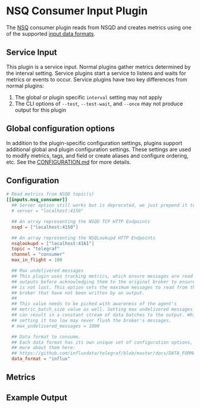# NSQ Consumer Input Plugin

The [NSQ][nsq] consumer plugin reads from NSQD and creates metrics using one
of the supported [input data formats][].

## Service Input <!-- @/docs/includes/service_input.md -->

This plugin is a service input. Normal plugins gather metrics determined by the
interval setting. Service plugins start a service to listens and waits for
metrics or events to occur. Service plugins have two key differences from
normal plugins:

1. The global or plugin specific `interval` setting may not apply
2. The CLI options of `--test`, `--test-wait`, and `--once` may not produce
   output for this plugin

## Global configuration options <!-- @/docs/includes/plugin_config.md -->

In addition to the plugin-specific configuration settings, plugins support
additional global and plugin configuration settings. These settings are used to
modify metrics, tags, and field or create aliases and configure ordering, etc.
See the [CONFIGURATION.md][CONFIGURATION.md] for more details.

[CONFIGURATION.md]: ../../../docs/CONFIGURATION.md#plugins

## Configuration

```toml @sample.conf
# Read metrics from NSQD topic(s)
[[inputs.nsq_consumer]]
  ## Server option still works but is deprecated, we just prepend it to the nsqd array.
  # server = "localhost:4150"

  ## An array representing the NSQD TCP HTTP Endpoints
  nsqd = ["localhost:4150"]

  ## An array representing the NSQLookupd HTTP Endpoints
  nsqlookupd = ["localhost:4161"]
  topic = "telegraf"
  channel = "consumer"
  max_in_flight = 100

  ## Max undelivered messages
  ## This plugin uses tracking metrics, which ensure messages are read to
  ## outputs before acknowledging them to the original broker to ensure data
  ## is not lost. This option sets the maximum messages to read from the
  ## broker that have not been written by an output.
  ##
  ## This value needs to be picked with awareness of the agent's
  ## metric_batch_size value as well. Setting max undelivered messages too high
  ## can result in a constant stream of data batches to the output. While
  ## setting it too low may never flush the broker's messages.
  # max_undelivered_messages = 1000

  ## Data format to consume.
  ## Each data format has its own unique set of configuration options, read
  ## more about them here:
  ## https://github.com/influxdata/telegraf/blob/master/docs/DATA_FORMATS_INPUT.md
  data_format = "influx"
```

[nsq]: https://nsq.io
[input data formats]: /docs/DATA_FORMATS_INPUT.md

## Metrics

## Example Output
